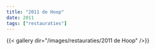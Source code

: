 ```yaml
---
title: "2011 de Hoop"
date: 2011
tags: ["restauraties"]
---
```


{{< gallery dir="/images/restauraties/2011 de Hoop" />}}
